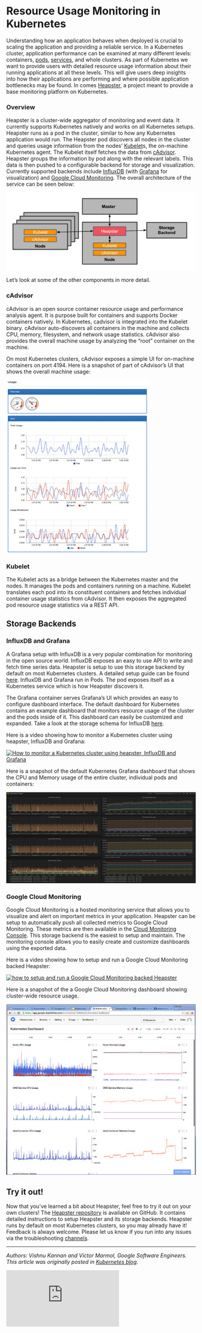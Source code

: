 <!-- BEGIN MUNGE: UNVERSIONED_WARNING -->


<!-- END MUNGE: UNVERSIONED_WARNING -->

# Resource Usage Monitoring in Kubernetes

Understanding how an application behaves when deployed is crucial to scaling the application and providing a reliable service. In a Kubernetes cluster, application performance can be examined at many different levels: containers, [pods](pods.md), [services](services.md), and whole clusters. As part of Kubernetes we want to provide users with detailed resource usage information about their running applications at all these levels. This will give users deep insights into how their applications are performing and where possible application bottlenecks may be found. In comes [Heapster](https://github.com/GoogleCloudPlatform/heapster), a project meant to provide a base monitoring platform on Kubernetes.

### Overview

Heapster is a cluster-wide aggregator of monitoring and event data. It currently supports Kubernetes natively and works on all Kubernetes setups. Heapster runs as a pod in the cluster, similar to how any Kubernetes application would run. The Heapster pod discovers all nodes in the cluster and queries usage information from the nodes’ [Kubelet](../../DESIGN.md#kubelet)s, the on-machine Kubernetes agent. The Kubelet itself fetches the data from [cAdvisor](https://github.com/google/cadvisor). Heapster groups the information by pod along with the relevant labels. This data is then pushed to a configurable backend for storage and visualization. Currently supported backends include [InfluxDB](http://influxdb.com/) (with [Grafana](http://grafana.org/) for visualization) and [Google Cloud Monitoring](https://cloud.google.com/monitoring/). The overall architecture of the service can be seen below:

![overall monitoring architecture](monitoring-architecture.png)

Let’s look at some of the other components in more detail.

### cAdvisor

cAdvisor is an open source container resource usage and performance analysis agent. It is purpose built for containers and supports Docker containers natively. In Kubernetes, cadvisor is integrated into the Kubelet binary. cAdvisor auto-discovers all containers in the machine and collects CPU, memory, filesystem, and network usage statistics. cAdvisor also provides the overall machine usage by analyzing the “root” container on the machine.

On most Kubernetes clusters, cAdvisor exposes a simple UI for on-machine containers on port 4194. Here is a snapshot of part of cAdvisor’s UI that shows the overall machine usage:

![cAdvisor](cadvisor.png)

### Kubelet

The Kubelet acts as a bridge between the Kubernetes master and the nodes. It manages the pods and containers running on a machine. Kubelet translates each pod into its constituent containers and fetches individual container usage statistics from cAdvisor. It then exposes the aggregated pod resource usage statistics via a REST API.

## Storage Backends

### InfluxDB and Grafana

A Grafana setup with InfluxDB is a very popular combination for monitoring in the open source world. InfluxDB exposes an easy to use API to write and fetch time series data. Heapster is setup to use this storage backend by default on most Kubernetes clusters. A detailed setup guide can be found [here](https://github.com/GoogleCloudPlatform/heapster/blob/master/docs/influxdb.md). InfluxDB and Grafana run in Pods. The pod exposes itself as a Kubernetes service which is how Heapster discovers it.

The Grafana container serves Grafana’s UI which provides an easy to configure dashboard interface. The default dashboard for Kubernetes contains an example dashboard that monitors resource usage of the cluster and the pods inside of it. This dashboard can easily be customized and expanded. Take a look at the storage schema for InfluxDB [here](https://github.com/GoogleCloudPlatform/heapster/blob/master/docs/storage-schema.md#metrics).

Here is a video showing how to monitor a Kubernetes cluster using heapster, InfluxDB and Grafana:

[![How to monitor a Kubernetes cluster using heapster, InfluxDB and Grafana](http://img.youtube.com/vi/SZgqjMrxo3g/0.jpg)](http://www.youtube.com/watch?v=SZgqjMrxo3g)

Here is a snapshot of the default Kubernetes Grafana dashboard that shows the CPU and Memory usage of the entire cluster, individual pods and containers:

![snapshot of the default Kubernetes Grafana dashboard](influx.png)

### Google Cloud Monitoring

Google Cloud Monitoring is a hosted monitoring service that allows you to visualize and alert on important metrics in your application. Heapster can be setup to automatically push all collected metrics to Google Cloud Monitoring. These metrics are then available in the [Cloud Monitoring Console](https://app.google.stackdriver.com/). This storage backend is the easiest to setup and maintain. The monitoring console allows you to easily create and customize dashboards using the exported data.

Here is a video showing how to setup and run a Google Cloud Monitoring backed Heapster:

[![how to setup and run a Google Cloud Monitoring backed Heapster](http://img.youtube.com/vi/xSMNR2fcoLs/0.jpg)](http://www.youtube.com/watch?v=xSMNR2fcoLs)

Here is a snapshot of the a Google Cloud Monitoring dashboard showing cluster-wide resource usage.

![Google Cloud Monitoring dashboard](gcm.png)

## Try it out!

Now that you’ve learned a bit about Heapster, feel free to try it out on your own clusters! The [Heapster repository](https://github.com/kubernetes/heapster) is available on GitHub. It contains detailed instructions to setup Heapster and its storage backends. Heapster runs by default on most Kubernetes clusters, so you may already have it! Feedback is always welcome. Please let us know if you run into any issues via the troubleshooting [channels](../troubleshooting.md).

***
*Authors: Vishnu Kannan and Victor Marmol, Google Software Engineers.*
*This article was originally posted in [Kubernetes blog](http://blog.kubernetes.io/2015/05/resource-usage-monitoring-kubernetes.html).*




<!-- BEGIN MUNGE: IS_VERSIONED -->
<!-- TAG IS_VERSIONED -->
<!-- END MUNGE: IS_VERSIONED -->


<!-- BEGIN MUNGE: GENERATED_ANALYTICS -->
[![Analytics](https://kubernetes-site.appspot.com/UA-36037335-10/GitHub/docs/user-guide/monitoring.md?pixel)]()
<!-- END MUNGE: GENERATED_ANALYTICS -->
